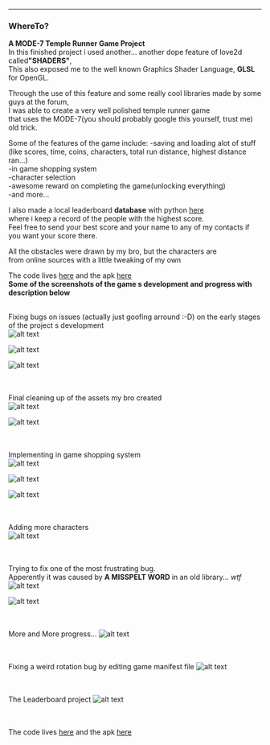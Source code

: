 ---

### WhereTo?

 
**A MODE-7 Temple Runner Game Project**  
In this finished project i used another... another dope feature of love2d called<b>"SHADERS"</b>,  
This also exposed me to the well known Graphics Shader Language, <b>GLSL</b> for OpenGL</b>.  

Through the use of this feature and some really cool libraries made by some guys at the forum,  
I was able to create a very well polished temple runner game  
that uses the MODE-7(you should probably google this yourself, trust me) old trick.

Some of the features of the game include: 
-saving and loading alot of stuff (like scores, time, coins, characters, total run distance, highest distance ran...)  
-in game shopping system  
-character selection  
-awesome reward on completing the game(unlocking everything)  
-and more...  

I also made a local leaderboard <b>database</b> with python [here]()  
where i keep a record of the people with the highest score.  
Feel free to send your best score and your name to any of my contacts if you want your score there.   


All the obstacles were drawn by my bro, but the characters are  
from online sources with a little tweaking of my own


The code lives [here](https://github.com/Rocket-007/WhereTo) and the apk [here]()<br>
<b>Some of the screenshots of the game s development and progress with description below</b>  
<br>


Fixing bugs on issues (actually just goofing arround :-D) on the early stages of the project s development <br>
![alt text](https://github.com/Rocket-007/Rocket-007.github.io/blob/master/images/WhereTo_IMGS/whereto_img0.png?raw=true)<br>

![alt text](https://github.com/Rocket-007/Rocket-007.github.io/blob/master/images/WhereTo_IMGS/whereto_img2.png?raw=true)<br>

![alt text](https://github.com/Rocket-007/Rocket-007.github.io/blob/master/images/WhereTo_IMGS/whereto_img3.png?raw=true)<br><br><br>



Final cleaning up of the assets my bro created<br>
![alt text](https://github.com/Rocket-007/Rocket-007.github.io/blob/master/images/WhereTo_IMGS/whereto_img7.png?raw=true)<br>

![alt text](https://github.com/Rocket-007/Rocket-007.github.io/blob/master/images/WhereTo_IMGS/whereto_img10.png?raw=true)<br><br><br>



Implementing in game shopping system<br>
![alt text](https://github.com/Rocket-007/Rocket-007.github.io/blob/master/images/WhereTo_IMGS/whereto_img17.png?raw=true)<br>

![alt text](https://github.com/Rocket-007/Rocket-007.github.io/blob/master/images/WhereTo_IMGS/whereto_img13.png?raw=true)<br>

![alt text](https://github.com/Rocket-007/Rocket-007.github.io/blob/master/images/WhereTo_IMGS/whereto_img15.png?raw=true)<br><br><br>



Adding more characters<br>
![alt text](https://github.com/Rocket-007/Rocket-007.github.io/blob/master/images/WhereTo_IMGS/whereto_img18.png?raw=true)<br><br><br>




Trying to fix one of the most frustrating bug.  
Apperently it was caused by <b>A MISSPELT WORD</b> in an old library... <i>wtf</i><br>
![alt text](https://github.com/Rocket-007/Rocket-007.github.io/blob/master/images/WhereTo_IMGS/whereto_img20.png?raw=true)<br>

![alt text](https://github.com/Rocket-007/Rocket-007.github.io/blob/master/images/WhereTo_IMGS/whereto_img21.png?raw=true)<br><br><br>



More and More progress...
![alt text](https://github.com/Rocket-007/Rocket-007.github.io/blob/master/images/WhereTo_IMGS/whereto_img6.png?raw=true)<br><br><br>



Fixing a weird rotation bug by editing game manifest file
![alt text](https://github.com/Rocket-007/Rocket-007.github.io/blob/master/images/WhereTo_IMGS/whereto_img22.png?raw=true)<br><br><br>




The Leaderboard project
![alt text](https://github.com/Rocket-007/Rocket-007.github.io/blob/master/images/WhereTo_IMGS/whereto_img23.png?raw=true)<br><br><br>


The code lives [here](https://github.com/Rocket-007/WhereTo) and the apk [here]()

